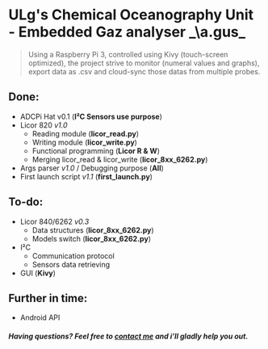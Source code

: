 # ULg's Chemical Oceanography Unit - Embedded Gaz analyser _\a.ɡus\_
> Using a Raspberry Pi 3, controlled using Kivy (touch-screen optimized), the project strive to monitor (numeral values and graphs), export data as .csv and cloud-sync those datas from multiple probes. 


## Done:
- ADCPi Hat v0.1 (**I²C Sensors use purpose**)
- Licor 820 _v1.0_
  - Reading module (**licor_read.py**)
  - Writing module (**licor_write.py**)
  - Functional programming (**Licor R & W**)
  - Merging licor_read & licor_write (**licor_8xx_6262.py**)
- Args parser _v1.0_ / Debugging purpose (**All**)
- First launch script _v1.1_ (**first_launch.py**)


## To-do:
- Licor 840/6262 _v0.3_ 
  - Data structures (**licor_8xx_6262.py**)
  - Models switch (**licor_8xx_6262.py**)
- I²C 
  - Communication protocol
  - Sensors data retrieving
- GUI (**Kivy**)


## Further in time:
- Android API

#####  Having questions? Feel free to [contact me](mailto://mail@laurent-fournier.be) and i’ll gladly help you out.
